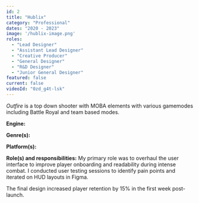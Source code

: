 ```yaml
---
id: 2
title: "Hublix"
category: "Professional"
dates: "2020 - 2023"
image: '/hublix-image.png'
roles: 
  - "Lead Designer"
  - "Assistant Lead Designer"
  - "Creative Producer"
  - "General Designer"
  - "R&D Designer"
  - "Junior General Designer"
featured: false
current: false
videoId: "0zd_g4t-lsk"
---
```


*Outfire* is a top down shooter with MOBA elements with various gamemodes including Battle Royal and team based modes.

**Engine:**

**Genre(s):**

**Platform(s):**

**​Role(s) and responsibilities:**
My primary role was to overhaul the user interface to improve player onboarding and readability during intense combat. I conducted user testing sessions to identify pain points and iterated on HUD layouts in Figma.

The final design increased player retention by 15% in the first week post-launch.